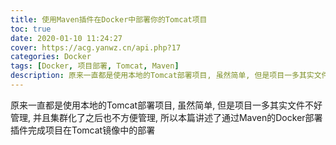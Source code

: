 ```yaml
---
title: 使用Maven插件在Docker中部署你的Tomcat项目
toc: true
date: 2020-01-10 11:24:27
cover: https://acg.yanwz.cn/api.php?17
categories: Docker
tags: [Docker, 项目部署, Tomcat, Maven]
description: 原来一直都是使用本地的Tomcat部署项目, 虽然简单, 但是项目一多其实文件不好管理, 并且集群化了之后也不方便管理, 所以本篇讲述了通过Maven的Docker部署插件完成项目在Tomcat镜像中的部署
---
```


原来一直都是使用本地的Tomcat部署项目, 虽然简单, 但是项目一多其实文件不好管理, 并且集群化了之后也不方便管理, 所以本篇讲述了通过Maven的Docker部署插件完成项目在Tomcat镜像中的部署

<br/>

<!--more-->


